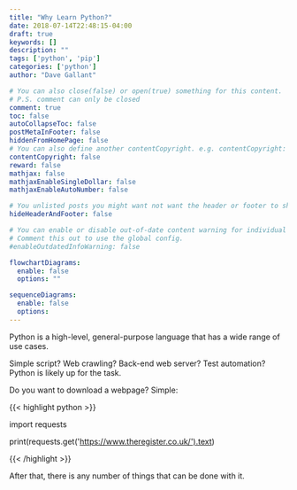 ```yaml
---
title: "Why Learn Python?"
date: 2018-07-14T22:48:15-04:00
draft: true
keywords: []
description: ""
tags: ['python', 'pip']
categories: ['python']
author: "Dave Gallant"

# You can also close(false) or open(true) something for this content.
# P.S. comment can only be closed
comment: true
toc: false
autoCollapseToc: false
postMetaInFooter: false
hiddenFromHomePage: false
# You can also define another contentCopyright. e.g. contentCopyright: "This is another copyright."
contentCopyright: false
reward: false
mathjax: false
mathjaxEnableSingleDollar: false
mathjaxEnableAutoNumber: false

# You unlisted posts you might want not want the header or footer to show
hideHeaderAndFooter: false

# You can enable or disable out-of-date content warning for individual post.
# Comment this out to use the global config.
#enableOutdatedInfoWarning: false

flowchartDiagrams:
  enable: false
  options: ""

sequenceDiagrams: 
  enable: false
  options:
---
```


Python is a high-level, general-purpose language that has a wide range of use cases.

Simple script? Web crawling? Back-end web server? Test automation? Python is likely up for the task.

<!--more-->

Do you want to download a webpage? Simple:

{{< highlight python >}}

import requests

print(requests.get('https://www.theregister.co.uk/').text)

{{< /highlight >}}

After that, there is any number of things that can be done with it.
